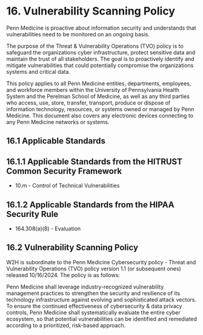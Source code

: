 # 16. Vulnerability Scanning Policy

Penn Medicine is proactive about information security and understands that vulnerabilities need to be monitored on an ongoing basis.

The purpose of the Threat & Vulnerability Operations (TVO) policy is to safeguard the organizations cyber infrastructure, protect sensitive data and maintain the trust of all stakeholders. The goal is to proactively identify and mitigate vulnerabilities that could potentially compromise the organizations systems and critical data.

This policy applies to all Penn Medicine entities, departments, employees, and workforce members within the University of Pennsylvania Health System and the Perelman School of Medicine, as well as any third parties who access, use, store, transfer, transport, produce or dispose of information technology, resources, or systems owned or managed by Penn Medicine. This document also covers any electronic devices connecting to any Penn Medicine networks or systems.

## 16.1 Applicable Standards

## 16.1.1 Applicable Standards from the HITRUST Common Security Framework

* 10.m - Control of Technical Vulnerabilities

## 16.1.2 Applicable Standards from the HIPAA Security Rule

* 164.308(a)(8) - Evaluation

## 16.2 Vulnerability Scanning Policy

W2H is subordinate to the Penn Medicine Cybersecurity policy - Threat and Vulnerability Operations (TVO) policy version 1.1 (or subsequent ones) released 10/16/2024. The policy is as follows:

Penn Medicine shall leverage industry-recognized vulnerability management practices to strengthen the security and resilience of its technology infrastructure against evolving and sophisticated attack vectors. To ensure the continued effectiveness of cybersecurity & data privacy controls, Penn Medicine shall systematically evaluate the entire cyber ecosystem, so that potential vulnerabilities can be identified and remediated according to a prioritized, risk-based approach.

